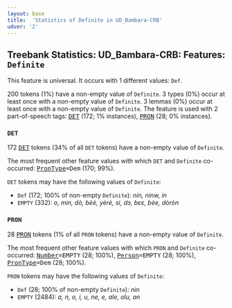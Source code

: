 ```yaml
---
layout: base
title:  'Statistics of Definite in UD_Bambara-CRB'
udver: '2'
---
```


## Treebank Statistics: UD_Bambara-CRB: Features: `Definite`

This feature is universal.
It occurs with 1 different values: `Def`.

200 tokens (1%) have a non-empty value of `Definite`.
3 types (0%) occur at least once with a non-empty value of `Definite`.
3 lemmas (0%) occur at least once with a non-empty value of `Definite`.
The feature is used with 2 part-of-speech tags: <tt><a href="bm_crb-pos-DET.html">DET</a></tt> (172; 1% instances), <tt><a href="bm_crb-pos-PRON.html">PRON</a></tt> (28; 0% instances).

### `DET`

172 <tt><a href="bm_crb-pos-DET.html">DET</a></tt> tokens (34% of all `DET` tokens) have a non-empty value of `Definite`.

The most frequent other feature values with which `DET` and `Definite` co-occurred: <tt><a href="bm_crb-feat-PronType.html">PronType</a></tt><tt>=Dem</tt> (170; 99%).

`DET` tokens may have the following values of `Definite`:

* `Def` (172; 100% of non-empty `Definite`): <em>nin, ninw, in</em>
* `EMPTY` (332): <em>o, min, dò, bèè, yèrè, si, dɔ, bɛɛ, bèe, dòròn</em>

### `PRON`

28 <tt><a href="bm_crb-pos-PRON.html">PRON</a></tt> tokens (1% of all `PRON` tokens) have a non-empty value of `Definite`.

The most frequent other feature values with which `PRON` and `Definite` co-occurred: <tt><a href="bm_crb-feat-Number.html">Number</a></tt><tt>=EMPTY</tt> (28; 100%), <tt><a href="bm_crb-feat-Person.html">Person</a></tt><tt>=EMPTY</tt> (28; 100%), <tt><a href="bm_crb-feat-PronType.html">PronType</a></tt><tt>=Dem</tt> (28; 100%).

`PRON` tokens may have the following values of `Definite`:

* `Def` (28; 100% of non-empty `Definite`): <em>nin</em>
* `EMPTY` (2484): <em>a, n, o, i, u, ne, e, ale, olu, an</em>

